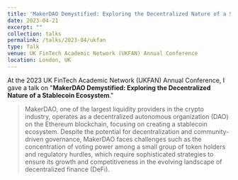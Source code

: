 ```yaml
---
title: 'MakerDAO Demystified: Exploring the Decentralized Nature of a Stablecoin Ecosystem'
date: 2023-04-21
excerpt: ""
collection: talks
permalink: /talks/2023-04/ukfan
type: Talk
venue: UK FinTech Academic Network (UKFAN) Annual Conference
location: London, UK
---
```


At the 2023 UK FinTech Academic Network (UKFAN) Annual Conference, I gave a talk on "**MakerDAO Demystified: Exploring the Decentralized Nature of a Stablecoin Ecosystem**."

> MakerDAO, one of the largest liquidity providers in the crypto industry, operates as a decentralized autonomous organization (DAO) on the Ethereum blockchain, focusing on creating a stablecoin ecosystem. Despite the potential for decentralization and community-driven governance, MakerDAO faces challenges such as the concentration of voting power among a small group of token holders and regulatory hurdles, which require sophisticated strategies to ensure its growth and competitiveness in the evolving landscape of decentralized finance (DeFi).